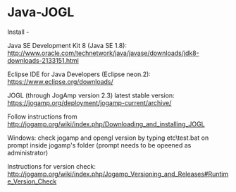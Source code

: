 # Java-JOGL

Install -

Java SE Development Kit 8 (Java SE 1.8): http://www.oracle.com/technetwork/java/javase/downloads/jdk8-downloads-2133151.html

Eclipse IDE for Java Developers (Eclipse neon.2): https://www.eclipse.org/downloads/

JOGL (through JogAmp version 2.3) latest stable version: https://jogamp.org/deployment/jogamp-current/archive/

  Follow instructions from http://jogamp.org/wiki/index.php/Downloading_and_installing_JOGL
  
  Windows: check jogamp and opengl version by typing etc\test.bat on prompt inside jogamp's folder (prompt needs to be opeened as administrator)
  
  Instructions for version check: http://jogamp.org/wiki/index.php/Jogamp_Versioning_and_Releases#Runtime_Version_Check
  
